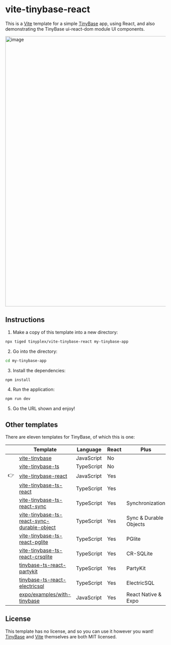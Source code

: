 # vite-tinybase-react

This is a [Vite](https://vitejs.dev/) template for a simple
[TinyBase](https://tinybase.org/) app, using React, and also demonstrating the
TinyBase ui-react-dom module UI components.

<img width="847" alt="image" src="https://github.com/user-attachments/assets/614cd4f5-4ef8-46c2-8a2a-8df07ee59be7">

## Instructions

1. Make a copy of this template into a new directory:

```sh
npx tiged tinyplex/vite-tinybase-react my-tinybase-app
```

2. Go into the directory:

```sh
cd my-tinybase-app
```

3. Install the dependencies:

```sh
npm install
```

4. Run the application:

```sh
npm run dev
```

5. Go the URL shown and enjoy!

## Other templates

There are eleven templates for TinyBase, of which this is one:

|     | Template                                                                                                             | Language   | React | Plus                   |
| --- | -------------------------------------------------------------------------------------------------------------------- | ---------- | ----- | ---------------------- |
|     | [vite-tinybase](https://github.com/tinyplex/vite-tinybase)                                                           | JavaScript | No    |                        |
|     | [vite-tinybase-ts](https://github.com/tinyplex/vite-tinybase-ts)                                                     | TypeScript | No    |                        |
| 👉  | [vite-tinybase-react](https://github.com/tinyplex/vite-tinybase-react)                                               | JavaScript | Yes   |                        |
|     | [vite-tinybase-ts-react](https://github.com/tinyplex/vite-tinybase-ts-react)                                         | TypeScript | Yes   |                        |
|     | [vite-tinybase-ts-react-sync](https://github.com/tinyplex/vite-tinybase-ts-react-sync)                               | TypeScript | Yes   | Synchronization        |
|     | [vite-tinybase-ts-react-sync-durable-object](https://github.com/tinyplex/vite-tinybase-ts-react-sync-durable-object) | TypeScript | Yes   | Sync & Durable Objects |
|     | [vite-tinybase-ts-react-pglite](https://github.com/tinyplex/vite-tinybase-ts-react-pglite)                           | TypeScript | Yes   | PGlite                 |
|     | [vite-tinybase-ts-react-crsqlite](https://github.com/tinyplex/vite-tinybase-ts-react-crsqlite)                       | TypeScript | Yes   | CR-SQLite              |
|     | [tinybase-ts-react-partykit](https://github.com/tinyplex/tinybase-ts-react-partykit)                                 | TypeScript | Yes   | PartyKit               |
|     | [tinybase-ts-react-electricsql](https://github.com/tinyplex/tinybase-ts-react-electricsql)                           | TypeScript | Yes   | ElectricSQL            |
|     | [expo/examples/with-tinybase](https://github.com/expo/examples/tree/master/with-tinybase)                            | JavaScript | Yes   | React Native & Expo    |

## License

This template has no license, and so you can use it however you want!
[TinyBase](https://github.com/tinyplex/tinybase/blob/main/LICENSE) and
[Vite](https://github.com/vitejs/vite/blob/main/LICENSE) themselves are both MIT
licensed.
